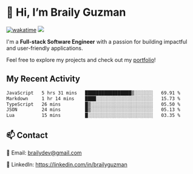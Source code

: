 # 👋 Hi, I’m Braily Guzman
[![wakatime](https://wakatime.com/badge/user/78b9a827-5162-4c58-9330-4ea970cf6de4.svg)](https://wakatime.com/@78b9a827-5162-4c58-9330-4ea970cf6de4)
![](https://komarev.com/ghpvc/?username=brailyguzman)

I'm a **Full-stack Software Engineer** with a passion for building impactful and user-friendly applications.

Feel free to explore my projects and check out my [portfolio](https://braily.dev)!


## My Recent Activity
<!--START_SECTION:waka-->

```txt
JavaScript   5 hrs 31 mins   █████████████████▒░░░░░░░   69.91 %
Markdown     1 hr 14 mins    ████░░░░░░░░░░░░░░░░░░░░░   15.73 %
TypeScript   26 mins         █▒░░░░░░░░░░░░░░░░░░░░░░░   05.50 %
JSON         24 mins         █▒░░░░░░░░░░░░░░░░░░░░░░░   05.13 %
Lua          15 mins         █░░░░░░░░░░░░░░░░░░░░░░░░   03.35 %
```

<!--END_SECTION:waka-->

## 📫 Contact
📧 Email: brailydev@gmail.com

🔗 LinkedIn: https://linkedin.com/in/brailyguzman
